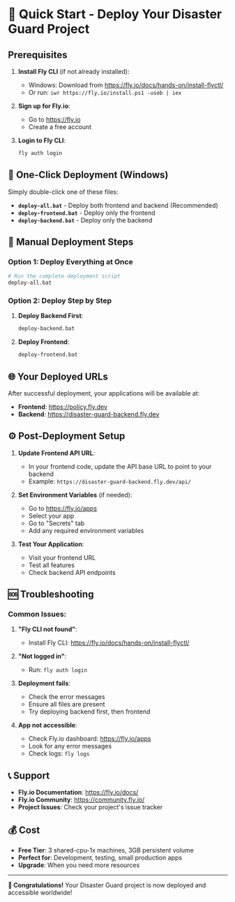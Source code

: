 # 🚀 Quick Start - Deploy Your Disaster Guard Project

## Prerequisites

1. **Install Fly CLI** (if not already installed):
   - Windows: Download from https://fly.io/docs/hands-on/install-flyctl/
   - Or run: `iwr https://fly.io/install.ps1 -useb | iex`

2. **Sign up for Fly.io**:
   - Go to https://fly.io
   - Create a free account

3. **Login to Fly CLI**:
   ```bash
   fly auth login
   ```

## 🎯 One-Click Deployment (Windows)

Simply double-click one of these files:

- **`deploy-all.bat`** - Deploy both frontend and backend (Recommended)
- **`deploy-frontend.bat`** - Deploy only the frontend
- **`deploy-backend.bat`** - Deploy only the backend

## 🔧 Manual Deployment Steps

### Option 1: Deploy Everything at Once
```bash
# Run the complete deployment script
deploy-all.bat
```

### Option 2: Deploy Step by Step

1. **Deploy Backend First**:
   ```bash
   deploy-backend.bat
   ```

2. **Deploy Frontend**:
   ```bash
   deploy-frontend.bat
   ```

## 🌐 Your Deployed URLs

After successful deployment, your applications will be available at:

- **Frontend**: https://policy.fly.dev
- **Backend**: https://disaster-guard-backend.fly.dev

## ⚙️ Post-Deployment Setup

1. **Update Frontend API URL**:
   - In your frontend code, update the API base URL to point to your backend
   - Example: `https://disaster-guard-backend.fly.dev/api/`

2. **Set Environment Variables** (if needed):
   - Go to https://fly.io/apps
   - Select your app
   - Go to "Secrets" tab
   - Add any required environment variables

3. **Test Your Application**:
   - Visit your frontend URL
   - Test all features
   - Check backend API endpoints

## 🆘 Troubleshooting

### Common Issues:

1. **"Fly CLI not found"**:
   - Install Fly CLI: https://fly.io/docs/hands-on/install-flyctl/

2. **"Not logged in"**:
   - Run: `fly auth login`

3. **Deployment fails**:
   - Check the error messages
   - Ensure all files are present
   - Try deploying backend first, then frontend

4. **App not accessible**:
   - Check Fly.io dashboard: https://fly.io/apps
   - Look for any error messages
   - Check logs: `fly logs`

## 📞 Support

- **Fly.io Documentation**: https://fly.io/docs/
- **Fly.io Community**: https://community.fly.io/
- **Project Issues**: Check your project's issue tracker

## 💰 Cost

- **Free Tier**: 3 shared-cpu-1x machines, 3GB persistent volume
- **Perfect for**: Development, testing, small production apps
- **Upgrade**: When you need more resources

---

**🎉 Congratulations!** Your Disaster Guard project is now deployed and accessible worldwide!
